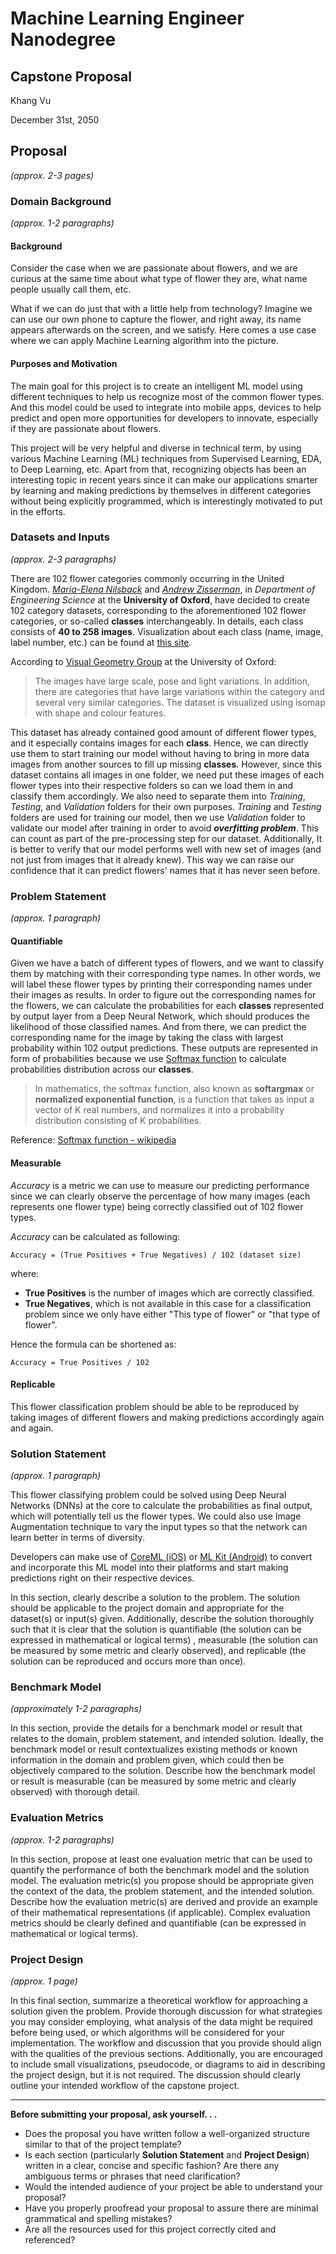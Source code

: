 # Machine Learning Engineer Nanodegree
## Capstone Proposal
Khang Vu

December 31st, 2050

## Proposal
_(approx. 2-3 pages)_

### Domain Background
_(approx. 1-2 paragraphs)_

#### Background
Consider the case when we are passionate about flowers, and we are curious at the same time about what type of flower they are, what name people usually call them, etc.

What if we can do just that with a little help from technology? Imagine we can use our own phone to capture the flower, and right away, its name appears afterwards on the screen, and we satisfy. Here comes a use case where we can apply Machine Learning algorithm into the picture.

#### Purposes and Motivation
The main goal for this project is to create an intelligent ML model using different techniques to help us recognize most of the common flower types. And this model could be used to integrate into mobile apps, devices to help predict and open more opportunities for developers to innovate, especially if they are passionate about flowers.

This project will be very helpful and diverse in technical term, by using various Machine Learning (ML) techniques from Supervised Learning, EDA, to Deep Learning, etc. Apart from that, recognizing objects has been an interesting topic in recent years since it can make our applications smarter by learning and making predictions by themselves in different categories without being explicitly programmed, which is interestingly motivated to put in the efforts.

### Datasets and Inputs
_(approx. 2-3 paragraphs)_

There are 102 flower categories commonly occurring in the United Kingdom. [*Maria-Elena Nilsback*](http://www.robots.ox.ac.uk/~men/) and [*Andrew Zisserman*](http://www.robots.ox.ac.uk/~az/), in *Department of Engineering Science* at the **University of Oxford**, have decided to create 102 category datasets, corresponding to the aforementioned 102 flower categories, or so-called **classes** interchangeably. In details, each class consists of **40 to 258 images**. Visualization about each class (name, image, label number, etc.) can be found at [this site](http://www.robots.ox.ac.uk/~vgg/data/flowers/102/categories.html).

According to [Visual Geometry Group](http://www.robots.ox.ac.uk/~vgg/data/flowers/102/) at the University of Oxford:

> The images have large scale, pose and light variations. In addition, there are categories that have large variations within the category and several very similar categories. The dataset is visualized using isomap with shape and colour features.

This dataset has already contained good amount of different flower types, and it especially contains images for each **class**. Hence, we can directly use them to start training our model without having to bring in more data images from another sources to fill up missing **classes**. However, since this dataset contains all images in one folder, we need put these images of each flower types into their respective folders so can we load them in and classify them accordingly. We also need to separate them into *Training*, *Testing*, and *Validation* folders for their own purposes. *Training* and *Testing* folders are used for training our model, then we use *Validation* folder to validate our model after training in order to avoid ***overfitting problem***. This can count as part of the pre-processing step for our dataset. Additionally, It is better to verify that our model performs well with new set of images (and not just from images that it already knew). This way we can raise our confidence that it can predict flowers' names that it has never seen before.

### Problem Statement
_(approx. 1 paragraph)_

#### Quantifiable
Given we have a batch of different types of flowers, and we want to classify them by matching with their corresponding type names. In other words, we will label these flower types by printing their corresponding names under their images as results. In order to figure out the corresponding names for the flowers, we can calculate the probabilities for each **classes** represented by output layer from a Deep Neural Network, which should produces the likelihood of those classified names. And from there, we can predict the corresponding name for the image by taking the class with largest probability within 102 output predictions. These outputs are represented in form of probabilities because we use [Softmax function](https://en.wikipedia.org/wiki/Softmax_function) to calculate probabilities distribution across our **classes**.

> In mathematics, the softmax function, also known as **softargmax** or **normalized exponential function**, is a function that takes as input a vector of K real numbers, and normalizes it into a probability distribution consisting of K probabilities.

Reference: [Softmax function - wikipedia](https://en.wikipedia.org/wiki/Softmax_function)

#### Measurable
*Accuracy* is a metric we can use to measure our predicting performance since we can clearly observe the percentage of how many images (each represents one flower type) being correctly classified out of 102 flower types.

*Accuracy* can be calculated as following:
```
Accuracy = (True Positives + True Negatives) / 102 (dataset size)
```

where:
  * **True Positives** is the number of images which are correctly classified.
  * **True Negatives**, which is not available in this case for a classification problem since we only have either "This type of flower" or "that type of flower".

Hence the formula can be shortened as:

```
Accuracy = True Positives / 102
```

#### Replicable
This flower classification problem should be able to be reproduced by taking images of different flowers and making predictions accordingly again and again.

### Solution Statement
_(approx. 1 paragraph)_

This flower classifying problem could be solved using Deep Neural Networks (DNNs) at the core to calculate the probabilities as final output, which will potentially tell us the flower types. We could also use Image Augmentation technique to vary the input types so that the network can learn better in terms of diversity.

Developers can make use of [CoreML (iOS)](https://developer.apple.com/machine-learning/) or [ML Kit (Android)](https://developers.google.com/ml-kit/) to convert and incorporate this ML model into their platforms and start making predictions right on their respective devices.

In this section, clearly describe a solution to the problem. The solution should be applicable to the project domain and appropriate for the dataset(s) or input(s) given. Additionally, describe the solution thoroughly such that it is clear that the solution is quantifiable (the solution can be expressed in mathematical or logical terms) , measurable (the solution can be measured by some metric and clearly observed), and replicable (the solution can be reproduced and occurs more than once).

### Benchmark Model
_(approximately 1-2 paragraphs)_

In this section, provide the details for a benchmark model or result that relates to the domain, problem statement, and intended solution. Ideally, the benchmark model or result contextualizes existing methods or known information in the domain and problem given, which could then be objectively compared to the solution. Describe how the benchmark model or result is measurable (can be measured by some metric and clearly observed) with thorough detail.

### Evaluation Metrics
_(approx. 1-2 paragraphs)_

In this section, propose at least one evaluation metric that can be used to quantify the performance of both the benchmark model and the solution model. The evaluation metric(s) you propose should be appropriate given the context of the data, the problem statement, and the intended solution. Describe how the evaluation metric(s) are derived and provide an example of their mathematical representations (if applicable). Complex evaluation metrics should be clearly defined and quantifiable (can be expressed in mathematical or logical terms).

### Project Design
_(approx. 1 page)_

In this final section, summarize a theoretical workflow for approaching a solution given the problem. Provide thorough discussion for what strategies you may consider employing, what analysis of the data might be required before being used, or which algorithms will be considered for your implementation. The workflow and discussion that you provide should align with the qualities of the previous sections. Additionally, you are encouraged to include small visualizations, pseudocode, or diagrams to aid in describing the project design, but it is not required. The discussion should clearly outline your intended workflow of the capstone project.

-----------

**Before submitting your proposal, ask yourself. . .**

- Does the proposal you have written follow a well-organized structure similar to that of the project template?
- Is each section (particularly **Solution Statement** and **Project Design**) written in a clear, concise and specific fashion? Are there any ambiguous terms or phrases that need clarification?
- Would the intended audience of your project be able to understand your proposal?
- Have you properly proofread your proposal to assure there are minimal grammatical and spelling mistakes?
- Are all the resources used for this project correctly cited and referenced?
